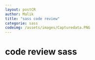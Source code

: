 ```yaml
---
layout: postCR
author: Malik
title: "sass code review"
categorie: sass
codeimg: /assets/images/Capturedata.PNG
---
```


<h1> code review sass<h1>